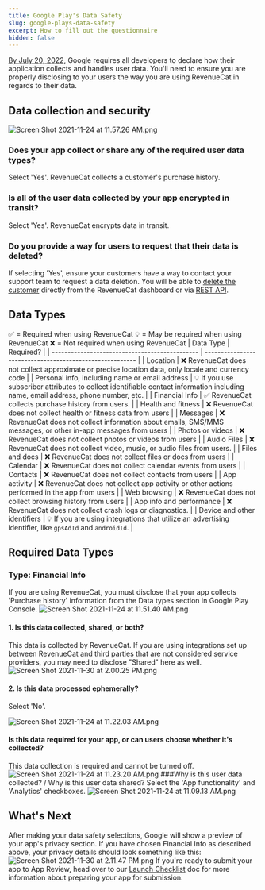 ```yaml
---
title: Google Play's Data Safety
slug: google-plays-data-safety
excerpt: How to fill out the questionnaire
hidden: false
---
```


[By July 20, 2022](https://support.google.com/googleplay/android-developer/answer/10787469?hl=en), Google requires all developers to declare how their application collects and handles user data. You'll need to ensure you are properly disclosing to your users the way you are using RevenueCat in regards to their data.

## Data collection and security

![](/images/53e2217-Screen_Shot_2021-11-24_at_11.57.26_AM_7a050056e360fd48c5339178896e8976.png "Screen Shot 2021-11-24 at 11.57.26 AM.png")

### Does your app collect or share any of the required user data types?

Select 'Yes'. RevenueCat collects a customer's purchase history.

### Is all of the user data collected by your app encrypted in transit?

Select 'Yes'. RevenueCat encrypts data in transit.

### Do you provide a way for users to request that their data is deleted?

If selecting 'Yes', ensure your customers have a way to contact your support team to request a data deletion. You will be able to [delete the customer](/dashboard-and-metrics/customers-group/manage-users) directly from the RevenueCat dashboard or via [REST API](ref:subscribersapp_user_id).

## Data Types

✅ = Required when using RevenueCat
💡 = May be required when using RevenueCat
❌ = Not required when using RevenueCat
| Data Type | Required? |
| ---------------------------------------------- | -------------------------------------------------------- |
| Location | ❌ RevenueCat does not collect approximate or precise location data, only locale and currency code |
| Personal info, including name or email address | 💡 If you use subscriber attributes to collect identifiable contact information including name, email address, phone number, etc. |
| Financial Info | ✅ RevenueCat collects purchase history from users. |
| Health and fitness | ❌ RevenueCat does not collect health or fitness data from users |
| Messages | ❌ RevenueCat does not collect information about emails, SMS/MMS messages, or other in-app messages from users |
| Photos or videos | ❌ RevenueCat does not collect photos or videos from users |
| Audio Files | ❌ RevenueCat does not collect video, music, or audio files from users. |
| Files and docs | ❌ RevenueCat does not collect files or docs from users |
| Calendar | ❌ RevenueCat does not collect calendar events from users |
| Contacts | ❌ RevenueCat does not collect contacts from users |
| App activity | ❌ RevenueCat does not collect app activity or other actions performed in the app from users |
| Web browsing | ❌ RevenueCat does not collect browsing history from users |
| App info and performance | ❌ RevenueCat does not collect crash logs or diagnostics. |
| Device and other identifiers | 💡 If you are using integrations that utilize an advertising identifier, like `gpsAdId` and `androidId`. |

## Required Data Types

### Type: Financial Info

If you are using RevenueCat, you must disclose that your app collects 'Purchase history' information from the Data types section in Google Play Console.
![](/images/6652cde-Screen_Shot_2021-11-24_at_11.51.40_AM_e702757cb2e33482f476f48de3cb8f29.png "Screen Shot 2021-11-24 at 11.51.40 AM.png")

#### 1. Is this data collected, shared, or both?

This data is collected by RevenueCat. If you are using integrations set up between RevenueCat and third parties that are not considered service providers, you may need to disclose "Shared" here as well.
![](/images/0951b20-Screen_Shot_2021-11-30_at_2.00.25_PM_11f51f7708826ef1e5574253c11f610f.png "Screen Shot 2021-11-30 at 2.00.25 PM.png")

#### 2. Is this data processed ephemerally?

Select 'No'.

![](/images/ca221b7-Screen_Shot_2021-11-24_at_11.22.03_AM_01614f8191905a64914da0ad1ae2785e.png "Screen Shot 2021-11-24 at 11.22.03 AM.png")

#### Is this data required for your app, or can users choose whether it's collected?

This data collection is required and cannot be turned off.
![](/images/7fc7ea1-Screen_Shot_2021-11-24_at_11.23.20_AM_5db18537c4f97772884d54bebbed377f.png "Screen Shot 2021-11-24 at 11.23.20 AM.png")
###Why is this user data collected? / Why is this user data shared?
Select the 'App functionality' and 'Analytics' checkboxes.
![](/images/a45624a-Screen_Shot_2021-11-24_at_11.09.13_AM_2f88716549d4dbcbbf6228d9d80d81f6.png "Screen Shot 2021-11-24 at 11.09.13 AM.png")

## What's Next

After making your data safety selections, Google will show a preview of your app's privacy section. If you have chosen Financial Info as described above, your privacy details should look something like this:
![](/images/46848c5-Screen_Shot_2021-11-30_at_2.11.47_PM_2780f9e5eccbfd135e25af856f37b88d.png "Screen Shot 2021-11-30 at 2.11.47 PM.png")
If you're ready to submit your app to App Review, head over to our [Launch Checklist](/test-and-launch/launch-checklist) doc for more information about preparing your app for submission.
